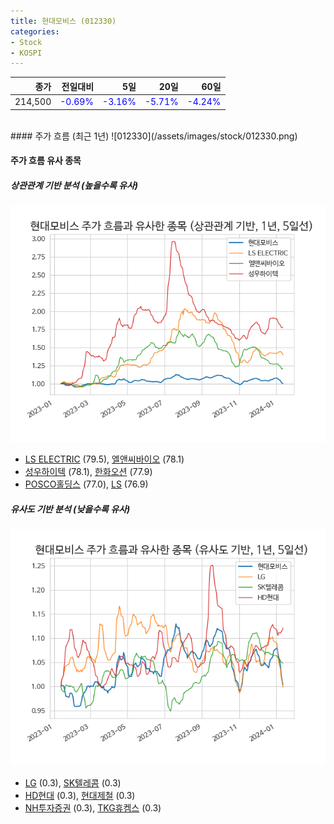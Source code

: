 ```yaml
---
title: 현대모비스 (012330)
categories:
- Stock
- KOSPI
---
```


|종가|전일대비|5일|20일|60일|
|---:|-------:|--:|---:|---:|
|214,500|<span style="color: blue">-0.69%</span>|<span style="color: blue">-3.16%</span>|<span style="color: blue">-5.71%</span>|<span style="color: blue">-4.24%</span>|

<!-- more -->
<br>
#### 주가 흐름 (최근 1년)
![012330](/assets/images/stock/012330.png)


#### 주가 흐름 유사 종목


##### 상관관계 기반 분석 (높을수록 유사)
![012330](/assets/images/stock/012330_corr.png)
- [LS ELECTRIC](/010120/) (79.5), [엘앤씨바이오](/290650/) (78.1)
- [성우하이텍](/015750/) (78.1), [한화오션](/042660/) (77.9)
- [POSCO홀딩스](/005490/) (77.0), [LS](/006260/) (76.9)


##### 유사도 기반 분석 (낮을수록 유사)	
![012330](/assets/images/stock/012330_sim.png)
- [LG](/003550/) (0.3), [SK텔레콤](/017670/) (0.3)
- [HD현대](/267250/) (0.3), [현대제철](/004020/) (0.3)
- [NH투자증권](/005940/) (0.3), [TKG휴켐스](/069260/) (0.3)
